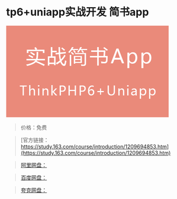 # tp6+uniapp实战开发 简书app

![img](../../../assets/study163/free/d8fa80885d25447ea8a82ce0d0963636.png)

> 价格：免费

> [官方链接：https://study.163.com/course/introduction/1209694853.htm](https://study.163.com/course/introduction/1209694853.htm)

> [阿里网盘：]()

> [百度网盘：]()

> [夸克网盘：]()
